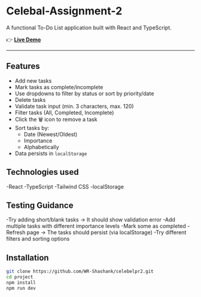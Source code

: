 # Celebal-Assignment-2

A functional To-Do List application built with React and TypeScript.

👉 **[Live Demo](celebelpr2.vercel.app)** 

---

## Features

- Add new tasks
- Mark tasks as complete/incomplete
- Use dropdowns to filter by status or sort by priority/date
- Delete tasks
- Validate task input (min. 3 characters, max. 120)
- Filter tasks (All, Completed, Incomplete)
- Click the 🗑️ icon to remove a task
- Sort tasks by:
  - Date (Newest/Oldest)
  - Importance
  - Alphabetically
- Data persists in `localStorage`

## Technologies used 

-React
-TypeScript
-Tailwind CSS
-localStorage

## Testing Guidance

-Try adding short/blank tasks → It should show validation error
-Add multiple tasks with different importance levels
-Mark some as completed
-Refresh page → The tasks should persist (via localStorage)
-Try different filters and sorting options



## Installation

```bash
git clone https://github.com/WR-Shashank/celebelpr2.git
cd project
npm install
npm run dev
```


